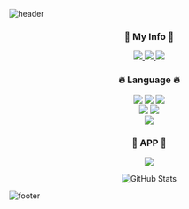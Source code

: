 <!--
**myeong-jae-hwi/myeong-jae-hwi** is a ✨ _special_ ✨ repository because its `README.md` (this file) appears on your GitHub profile.

Here are some ideas to get you started:

- 🔭 I’m currently working on ...
- 🌱 I’m currently learning ...
- 👯 I’m looking to collaborate on ...
- 🤔 I’m looking for help with ...
- 💬 Ask me about ...
- 📫 How to reach me: ...
- 😄 Pronouns: ...
- ⚡ Fun fact: ...
-->
![header](https://capsule-render.vercel.app/api?type=waving&color=gradient&text=Hi%20there%20I'm%20Jaehwi😀&height=200&fontSize=30&fontColor=FFFFFF&fontAlign=50)<br>

<h3 align="center">📌 My Info 📌</h3>
<p align="center">
    <a href="">
        <img src="https://img.shields.io/badge/Kakao-FFCD00?style=for-the-badge&logo=KakaoTalk&logoColor=000000"/>
    </a>
    <a href="https://re-hwi.tistory.com/">
        <img src="https://img.shields.io/badge/Tistory-FF5D4E?style=for-the-badge&logo=Tistory&logoColor=FFFFFF"/>
    </a>
    <a href="mailto:audwognl@gmail.com">
        <img src="https://img.shields.io/badge/Gmail-FF0000?style=for-the-badge&logo=Gmail&logoColor=FFFFFF"> 
    </a>
</p>

<h3 align="center">🔥 Language 🔥</h3>
<p align="center">
<img src="https://img.shields.io/badge/html5-E34F26?style=for-the-badge&logo=HTML5&logoColor=FFFFFF"/>
<img src="https://img.shields.io/badge/css3-1572B6?style=for-the-badge&logo=CSS3&logoColor=FFFFFF"/>
<img src="https://img.shields.io/badge/js-F7DF1E?style=for-the-badge&logo=JavaScript&logoColor=000000"/><br>
<img src="https://img.shields.io/badge/python-3670A0?style=for-the-badge&logo=python&logoColor=ffdd54"/>
<img src="https://img.shields.io/badge/node.js-339933?style=for-the-badge&logo=Node.js&logoColor=FFFFFF"/><br>
<img src="https://img.shields.io/badge/java-007396?style=for-the-badge&logo=java&logoColor=white">
</p>

<h3 align="center"> 📱 APP 📱 </h3>
<p align="center">
<img src="https://img.shields.io/badge/android-3DDC84?style=for-the-badge&logo=android&logoColor=ffffff"/>
</p>
<p align="center">
  <img src="https://github-readme-stats.vercel.app/api?username=myeong-jae-hwi&show_icons=true&theme=react" alt="GitHub Stats">
</p>

![footer](https://capsule-render.vercel.app/api?section=footer&type=waving&color=gradient&height=130)
